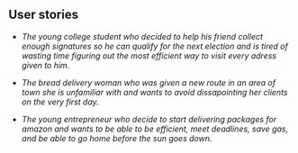 ## User stories

* _The young college student who decided to help his friend collect enough signatures so he can qualify
 for the next election and is tired of wasting time figuring out the most efficient way to visit every adress given to him._
 
* _The bread delivery woman who was given a new route in an area of town she is unfamiliar with and wants to avoid
 dissapointing her clients on the very first day._
  
* _The young entrepreneur who decide to start delivering packages for amazon and wants to be able to be efficient, 
meet deadlines, save gas, and be able to go home before the sun goes down._